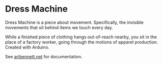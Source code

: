# Dress Machine
Dress Machine is a piece about movement. Specifically, the invisible movements that sit behind items we touch every day.

While a finished piece of clothing hangs out-of-reach nearby, you sit in the place of a factory worker, going through the motions of apparel production. Created with Arduino.

See [aribennett.net](https://aribennett.net/work/dm.html) for documentation.